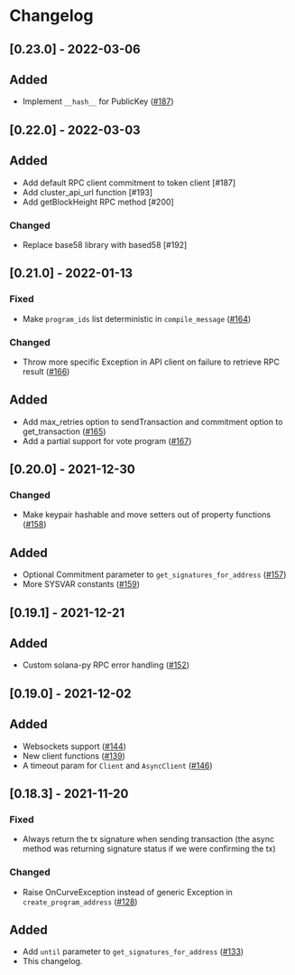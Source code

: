 # Changelog

## [0.23.0] - 2022-03-06

## Added
- Implement `__hash__` for PublicKey  ([#187](https://github.com/michaelhly/solana-py/pull/202))

## [0.22.0] - 2022-03-03

## Added
- Add default RPC client commitment to token client [#187]
- Add cluster_api_url function [#193]
- Add getBlockHeight RPC method [#200]

### Changed
- Replace base58 library with based58 [#192]

## [0.21.0] - 2022-01-13

### Fixed
- Make `program_ids` list deterministic in `compile_message` ([#164](https://github.com/michaelhly/solana-py/pull/164))

### Changed
- Throw more specific Exception in API client on failure to retrieve RPC result ([#166](https://github.com/michaelhly/solana-py/pull/166/files))

## Added
- Add max_retries option to sendTransaction and commitment option to get_transaction ([#165](https://github.com/michaelhly/solana-py/pull/165))
- Add a partial support for vote program ([#167](https://github.com/michaelhly/solana-py/pull/167))

## [0.20.0] - 2021-12-30

### Changed

- Make keypair hashable and move setters out of property functions ([#158](https://github.com/michaelhly/solana-py/pull/158))

## Added

- Optional Commitment parameter to `get_signatures_for_address` ([#157](https://github.com/michaelhly/solana-py/pull/157))
- More SYSVAR constants ([#159](https://github.com/michaelhly/solana-py/pull/159))

## [0.19.1] - 2021-12-21

## Added

- Custom solana-py RPC error handling ([#152](https://github.com/michaelhly/solana-py/pull/152))

## [0.19.0] - 2021-12-02

## Added

- Websockets support ([#144](https://github.com/michaelhly/solana-py/pull/144))
- New client functions ([#139](https://github.com/michaelhly/solana-py/pull/139))
- A timeout param for `Client` and `AsyncClient` ([#146](https://github.com/michaelhly/solana-py/pull/146))

## [0.18.3] - 2021-11-20

### Fixed

- Always return the tx signature when sending transaction (the async method was returning signature status if we were confirming the tx)

### Changed
- Raise OnCurveException instead of generic Exception in `create_program_address`
  ([#128](https://github.com/michaelhly/solana-py/pull/128))

## Added
- Add `until` parameter to `get_signatures_for_address` ([#133](https://github.com/michaelhly/solana-py/pull/133))
- This changelog.
